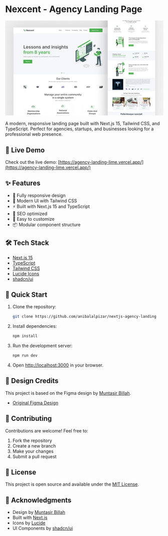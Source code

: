 # Nexcent - Agency Landing Page

![Nexcent Landing Page Preview](./public//images/preview.png)

A modern, responsive landing page built with Next.js 15, Tailwind CSS, and TypeScript. Perfect for agencies, startups, and businesses looking for a professional web presence.

## 🚀 Live Demo

Check out the live demo: [https://agency-landing-lime.vercel.app/](https://agency-landing-lime.vercel.app/)

## ✨ Features

- 📱 Fully responsive design
- 🎨 Modern UI with Tailwind CSS
- ⚡ Built with Next.js 15 and TypeScript
- 🎯 SEO optimized
- 🔧 Easy to customize
- 📦 Modular component structure

## 🛠️ Tech Stack

- [Next.js 15](https://nextjs.org/)
- [TypeScript](https://www.typescriptlang.org/)
- [Tailwind CSS](https://tailwindcss.com/)
- [Lucide Icons](https://lucide.dev/)
- [shadcn/ui](https://ui.shadcn.com/)

## 🚀 Quick Start

1. Clone the repository:

   ```bash
   git clone https://github.com/anibalalpizar/nextjs-agency-landing
   ```

2. Install dependencies:

   ```bash
   npm install
   ```

3. Run the development server:

   ```bash
   npm run dev
   ```

4. Open [http://localhost:3000](http://localhost:3000) in your browser.

## 🎨 Design Credits

This project is based on the Figma design by [Muntasir Billah](https://www.figma.com/@itsmuntasirb).

- [Original Figma Design](https://www.figma.com/community/file/1222060007934600841/responsive-landing-page-design-website-home-page-design-agency-website-ui-design)

## 🤝 Contributing

Contributions are welcome! Feel free to:

1. Fork the repository
2. Create a new branch
3. Make your changes
4. Submit a pull request

## 📝 License

This project is open source and available under the [MIT License](LICENSE).

## 🙏 Acknowledgments

- Design by [Muntasir Billah](https://www.figma.com/@itsmuntasirb)
- Built with [Next.js](https://nextjs.org/)
- Icons by [Lucide](https://lucide.dev/)
- UI Components by [shadcn/ui](https://ui.shadcn.com/)
